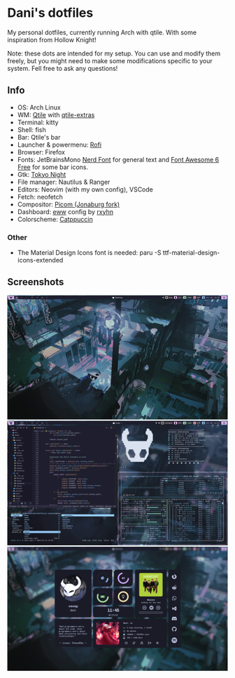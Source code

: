 # Dani's dotfiles
My personal dotfiles, currently running Arch with qtile. With some inspiration from Hollow Knight!

Note: these dots are intended for my setup. You can use and modify them freely, but you might 
need to make some modifications specific to your system. Fell free to ask any questions!

## Info
- OS: Arch Linux 
- WM: [Qtile](https://github.com/qtile/qtile) with [qtile-extras](https://github.com/elParaguayo/qtile-extras)
- Terminal: kitty
- Shell: fish
- Bar: Qtile's bar
- Launcher & powermenu: [Rofi](https://github.com/davatorium/rofi)
- Browser: Firefox
- Fonts: JetBrainsMono [Nerd Font](https://github.com/ryanoasis/nerd-fonts) for general text and [Font Awesome 6 Free](https://fontawesome.com/) for some bar icons. 
- Gtk: [Tokyo Night](https://github.com/koiosdev/Tokyo-Night-Linux/tree/master/usr/share/themes/TokyoNight)
- File manager: Nautilus & Ranger
- Editors: Neovim (with my own config), VSCode
- Fetch: neofetch 
- Compositor: [Picom (Jonaburg fork)](https://github.com/jonaburg/picom)
- Dashboard: [eww](https://github.com/elkowar/eww) config by [rxyhn](https://github.com/rxyhn/bspdots)
- Colorscheme: [Catppuccin](https://github.com/catppuccin/catppuccin)

### Other
- The Material Design Icons font is needed: paru -S ttf-material-design-icons-extended

## Screenshots
![desktop](./screenshots/screenshot1.png)
![code](./screenshots/screenshot2.png)
![eww](./screenshots/screenshot3.png)
